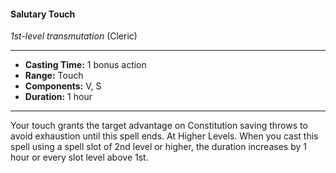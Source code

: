 #### Salutary Touch
*1st-level transmutation* (Cleric)
___
- **Casting Time:** 1 bonus action
- **Range:** Touch
- **Components:** V, S
- **Duration:** 1 hour
---
Your touch grants the target advantage on
Constitution saving throws to avoid exhaustion
until this spell ends.
At Higher Levels.  When you cast this spell using
a spell slot of 2nd level or higher, the duration
increases by 1 hour or every slot level above 1st.
